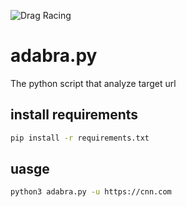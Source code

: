 ![Drag Racing](adabra.jpg)
# adabra.py
 The python script that analyze target url 
## install requirements 
 ```bash
 pip install -r requirements.txt
 ```
## uasge
 ```bash
 python3 adabra.py -u https://cnn.com
 ```
